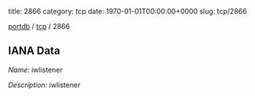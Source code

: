 title: 2866
category: tcp
date: 1970-01-01T00:00:00+0000
slug: tcp/2866

[portdb](/) / [tcp](/category/tcp.html) / 2866


## IANA Data

_Name:_ iwlistener

_Description:_ iwlistener

